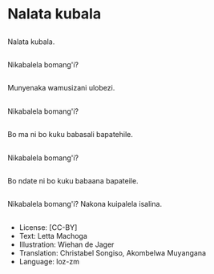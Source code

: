 # Nalata kubala

##
Nalata kubala.

##
Nikabalela bomang'i?

##
Munyenaka wamusizani ulobezi.

##
Nikabalela bomang'i?

##
Bo ma ni bo kuku babasali bapatehile.

##
Nikabalela bomang'i?

##
Bo ndate ni bo kuku babaana bapateile.

##
Nikabalela bomang'i? Nakona kuipalela isalina.

##
* License: [CC-BY]
* Text: Letta Machoga
* Illustration: Wiehan de Jager
* Translation: Christabel Songiso, Akombelwa Muyangana
* Language: loz-zm
